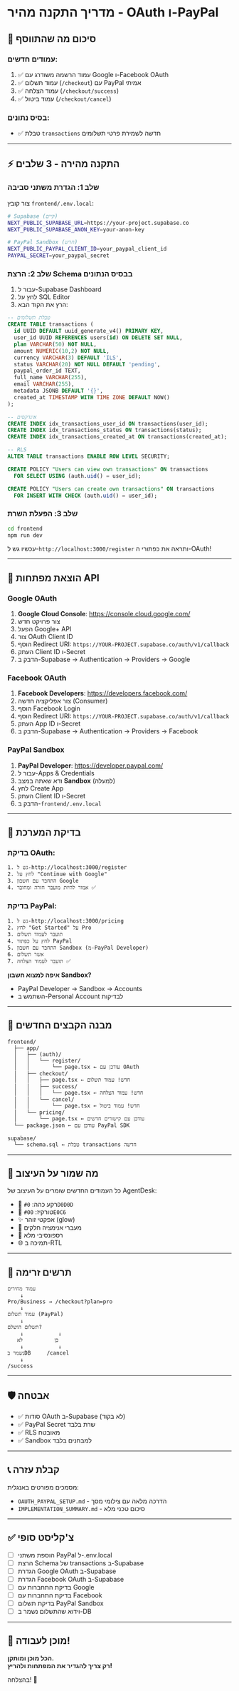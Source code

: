 # מדריך התקנה מהיר - OAuth ו-PayPal

## 🎯 סיכום מה שהתווסף

### עמודים חדשים:
1. ✅ עמוד הרשמה משודרג עם Google ו-Facebook OAuth
2. ✅ עמוד תשלום (`/checkout`) עם PayPal אמיתי
3. ✅ עמוד הצלחה (`/checkout/success`)
4. ✅ עמוד ביטול (`/checkout/cancel`)

### בסיס נתונים:
- ✅ טבלת `transactions` חדשה לשמירת פרטי תשלומים

---

## ⚡ התקנה מהירה - 3 שלבים

### שלב 1: הגדרת משתני סביבה

צור קובץ `frontend/.env.local`:

```bash
# Supabase (קיים)
NEXT_PUBLIC_SUPABASE_URL=https://your-project.supabase.co
NEXT_PUBLIC_SUPABASE_ANON_KEY=your-anon-key

# PayPal Sandbox (חדש)
NEXT_PUBLIC_PAYPAL_CLIENT_ID=your_paypal_client_id
PAYPAL_SECRET=your_paypal_secret
```

### שלב 2: הרצת Schema בבסיס הנתונים

1. עבור ל-Supabase Dashboard
2. לחץ על SQL Editor
3. הרץ את הקוד הבא:

```sql
-- טבלת תשלומים
CREATE TABLE transactions (
  id UUID DEFAULT uuid_generate_v4() PRIMARY KEY,
  user_id UUID REFERENCES users(id) ON DELETE SET NULL,
  plan VARCHAR(50) NOT NULL,
  amount NUMERIC(10,2) NOT NULL,
  currency VARCHAR(3) DEFAULT 'ILS',
  status VARCHAR(20) NOT NULL DEFAULT 'pending',
  paypal_order_id TEXT,
  full_name VARCHAR(255),
  email VARCHAR(255),
  metadata JSONB DEFAULT '{}',
  created_at TIMESTAMP WITH TIME ZONE DEFAULT NOW()
);

-- אינדקסים
CREATE INDEX idx_transactions_user_id ON transactions(user_id);
CREATE INDEX idx_transactions_status ON transactions(status);
CREATE INDEX idx_transactions_created_at ON transactions(created_at);

-- RLS
ALTER TABLE transactions ENABLE ROW LEVEL SECURITY;

CREATE POLICY "Users can view own transactions" ON transactions
  FOR SELECT USING (auth.uid() = user_id);

CREATE POLICY "Users can create own transactions" ON transactions
  FOR INSERT WITH CHECK (auth.uid() = user_id);
```

### שלב 3: הפעלת השרת

```bash
cd frontend
npm run dev
```

עכשיו גש ל-`http://localhost:3000/register` ותראה את כפתורי ה-OAuth!

---

## 🔑 הוצאת מפתחות API

### Google OAuth

1. **Google Cloud Console**: https://console.cloud.google.com/
2. צור פרויקט חדש
3. הפעל Google+ API
4. צור OAuth Client ID
5. הוסף Redirect URI: `https://YOUR-PROJECT.supabase.co/auth/v1/callback`
6. העתק Client ID ו-Secret
7. הדבק ב-Supabase → Authentication → Providers → Google

### Facebook OAuth

1. **Facebook Developers**: https://developers.facebook.com/
2. צור אפליקציה חדשה (Consumer)
3. הוסף Facebook Login
4. הוסף Redirect URI: `https://YOUR-PROJECT.supabase.co/auth/v1/callback`
5. העתק App ID ו-Secret
6. הדבק ב-Supabase → Authentication → Providers → Facebook

### PayPal Sandbox

1. **PayPal Developer**: https://developer.paypal.com/
2. עבור ל-Apps & Credentials
3. ודא שאתה במצב **Sandbox** (למעלה)
4. לחץ Create App
5. העתק Client ID ו-Secret
6. הדבק ב-`frontend/.env.local`

---

## 🧪 בדיקת המערכת

### בדיקת OAuth:

```
1. גש ל-http://localhost:3000/register
2. לחץ על "Continue with Google"
3. התחבר עם חשבון Google
4. אמור להיות מועבר חזרה ומחובר ✅
```

### בדיקת PayPal:

```
1. גש ל-http://localhost:3000/pricing
2. לחץ "Get Started" על Pro
3. תועבר לעמוד תשלום
4. לחץ על כפתור PayPal
5. התחבר עם חשבון Sandbox (מ-PayPal Developer)
6. אשר תשלום
7. תועבר לעמוד הצלחה ✅
```

**איפה למצוא חשבון Sandbox?**
- PayPal Developer → Sandbox → Accounts
- השתמש ב-Personal Account לבדיקות

---

## 📂 מבנה הקבצים החדשים

```
frontend/
  ├── app/
  │   ├── (auth)/
  │   │   └── register/
  │   │       └── page.tsx ← עודכן עם OAuth
  │   ├── checkout/
  │   │   ├── page.tsx ← חדש! עמוד תשלום
  │   │   ├── success/
  │   │   │   └── page.tsx ← חדש! עמוד הצלחה
  │   │   └── cancel/
  │   │       └── page.tsx ← חדש! עמוד ביטול
  │   └── pricing/
  │       └── page.tsx ← עודכן עם קישורים חדשים
  └── package.json ← עודכן עם PayPal SDK

supabase/
  └── schema.sql ← טבלת transactions חדשה
```

---

## 🎨 מה שמור על העיצוב

כל העמודים החדשים שומרים על העיצוב של AgentDesk:

- 🎨 רקע כהה: `#0D0D0D`
- 💚 טורקיז: `#00E0C6`
- ✨ אפקטי זוהר (glow)
- 🔄 מעברי אנימציה חלקים
- 📱 רספונסיבי מלא
- 🌐 תמיכה ב-RTL

---

## 🔄 תרשים זרימה

```
עמוד מחירים
    ↓
Pro/Business → /checkout?plan=pro
    ↓
עמוד תשלום (PayPal)
    ↓
תשלום הושלם? 
    ↓           ↓
   כן          לא
    ↓           ↓
נשמר בDB     /cancel
    ↓
/success
```

---

## 🛡️ אבטחה

- ✅ סודות OAuth ב-Supabase (לא בקוד)
- ✅ PayPal Secret שרת בלבד
- ✅ RLS מאובטח
- ✅ Sandbox למבחנים בלבד

---

## 📞 קבלת עזרה

מסמכים מפורטים באנגלית:
- `OAUTH_PAYPAL_SETUP.md` - הדרכה מלאה עם צילומי מסך
- `IMPLEMENTATION_SUMMARY.md` - סיכום טכני מלא

---

## ✅ צ'קליסט סופי

- [ ] הוספת משתני PayPal ל-.env.local
- [ ] הרצת Schema של transactions ב-Supabase
- [ ] הגדרת Google OAuth ב-Supabase
- [ ] הגדרת Facebook OAuth ב-Supabase
- [ ] בדיקת התחברות עם Google
- [ ] בדיקת התחברות עם Facebook
- [ ] בדיקת תשלום PayPal Sandbox
- [ ] וידוא שהתשלום נשמר ב-DB

---

## 🚀 מוכן לעבודה!

**הכל מוכן ומותקן.**  
**רק צריך להגדיר את המפתחות ולהריץ!**

בהצלחה! 💪

